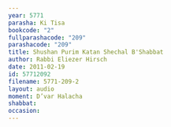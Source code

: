 ```yaml
---
year: 5771
parasha: Ki Tisa
bookcode: "2"
fullparashacode: "209"
parashacode: "209"
title: Shushan Purim Katan Shechal B'Shabbat
author: Rabbi Eliezer Hirsch
date: 2011-02-19
id: 57712092
filename: 5771-209-2
layout: audio
moment: D’var Halacha
shabbat: 
occasion: 
---
```

